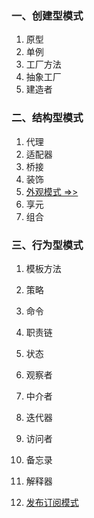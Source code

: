 ### 一、创建型模式
1. 原型
2. 单例
3. 工厂方法
4. 抽象工厂
5. 建造者

### 二、结构型模式
1. 代理
2. 适配器
3. 桥接
4. 装饰
5. [外观模式 =>>](./Facade.md)
6. 享元
7. 组合

### 三、行为型模式
1. 模板方法
2. 策略
3. 命令
4. 职责链
5. 状态
6. 观察者
7. 中介者
8. 迭代器
9. 访问者
10. 备忘录
11. 解释器

1. [发布订阅模式](./发布订阅.md)
